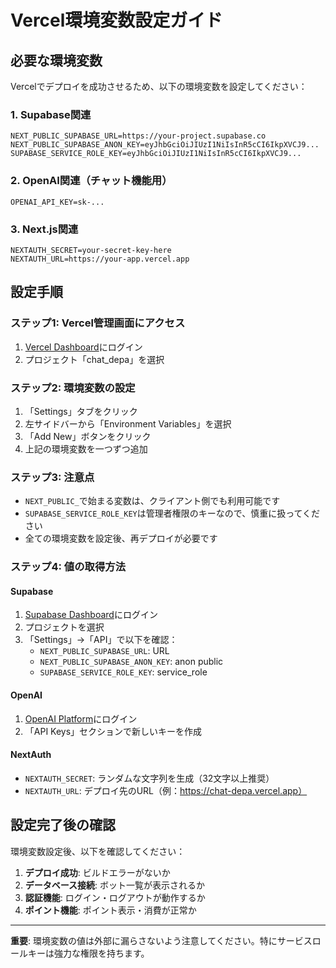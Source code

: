 # Vercel環境変数設定ガイド

## 必要な環境変数

Vercelでデプロイを成功させるため、以下の環境変数を設定してください：

### 1. Supabase関連
```
NEXT_PUBLIC_SUPABASE_URL=https://your-project.supabase.co
NEXT_PUBLIC_SUPABASE_ANON_KEY=eyJhbGciOiJIUzI1NiIsInR5cCI6IkpXVCJ9...
SUPABASE_SERVICE_ROLE_KEY=eyJhbGciOiJIUzI1NiIsInR5cCI6IkpXVCJ9...
```

### 2. OpenAI関連（チャット機能用）
```
OPENAI_API_KEY=sk-...
```

### 3. Next.js関連
```
NEXTAUTH_SECRET=your-secret-key-here
NEXTAUTH_URL=https://your-app.vercel.app
```

## 設定手順

### ステップ1: Vercel管理画面にアクセス
1. [Vercel Dashboard](https://vercel.com/dashboard)にログイン
2. プロジェクト「chat_depa」を選択

### ステップ2: 環境変数の設定
1. 「Settings」タブをクリック
2. 左サイドバーから「Environment Variables」を選択
3. 「Add New」ボタンをクリック
4. 上記の環境変数を一つずつ追加

### ステップ3: 注意点
- `NEXT_PUBLIC_`で始まる変数は、クライアント側でも利用可能です
- `SUPABASE_SERVICE_ROLE_KEY`は管理者権限のキーなので、慎重に扱ってください
- 全ての環境変数を設定後、再デプロイが必要です

### ステップ4: 値の取得方法

#### Supabase
1. [Supabase Dashboard](https://app.supabase.com/)にログイン
2. プロジェクトを選択
3. 「Settings」→「API」で以下を確認：
   - `NEXT_PUBLIC_SUPABASE_URL`: URL
   - `NEXT_PUBLIC_SUPABASE_ANON_KEY`: anon public
   - `SUPABASE_SERVICE_ROLE_KEY`: service_role

#### OpenAI
1. [OpenAI Platform](https://platform.openai.com/)にログイン
2. 「API Keys」セクションで新しいキーを作成

#### NextAuth
- `NEXTAUTH_SECRET`: ランダムな文字列を生成（32文字以上推奨）
- `NEXTAUTH_URL`: デプロイ先のURL（例：https://chat-depa.vercel.app）

## 設定完了後の確認

環境変数設定後、以下を確認してください：

1. **デプロイ成功**: ビルドエラーがないか
2. **データベース接続**: ボット一覧が表示されるか
3. **認証機能**: ログイン・ログアウトが動作するか
4. **ポイント機能**: ポイント表示・消費が正常か

---

**重要**: 環境変数の値は外部に漏らさないよう注意してください。特にサービスロールキーは強力な権限を持ちます。
